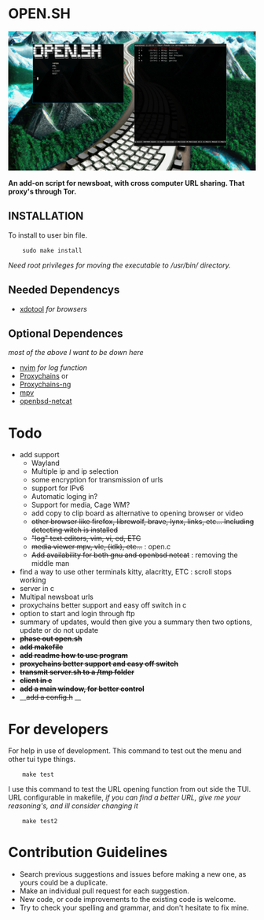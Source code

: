 __OPEN.SH__
===========

![Open.sh](./.img/OpenCServerShow.png)

__An add-on script for newsboat, with cross computer URL sharing.
That proxy's through Tor.__

INSTALLATION
------------

To install to user bin file.
        
        sudo make install

_Need root privileges for moving the executable to /usr/bin/ directory._

Needed Dependencys
------------------

- [xdotool](https://github.com/jordansissel/xdotool) _for browsers_

Optional Dependences
--------------------

_most of the above I want to be down here_

- [nvim](https://neovim.io/) _for log function_
- [Proxychains](https://github.com/haad/proxychains) or
- [Proxychains-ng](https://github.com/rofl0r/proxychains-ng)
- [mpv](https://mpv.io/)
- [openbsd-netcat](https://salsa.debian.org/debian/netcat-openbsd)

Todo
====

- add support
    * Wayland
    * Multiple ip and ip selection
    * some encryption for transmission of urls
    * support for IPv6
    * Automatic loging in?
    * Support for media, Cage WM?
    * add copy to clip board as alternative to opening browser or video
    * ~~other browser like firefox, librewolf, brave, lynx, links, etc... Including detecting witch is installed~~
    * ~~"log" text editors, vim, vi, ed, ETC~~
    * ~~media viewer mpv, vlc, (idk), etc...~~ : open.c
    * ~~Add availability for both gnu and openbsd netcat~~ : removing the middle man
- find a way to use other terminals kitty, alacritty, ETC : scroll stops working
- server in c
- Multipal newsboat urls
- proxychains better support and easy off switch in c
- option to start and login through ftp
- summary of updates, would then give you a summary then two options, update or do not update
- __~~phase out open.sh~~__
- __~~add makefile~~__
- __~~add readme how to use program~~__
- __~~proxychains better support and easy off switch~~__
- __~~transmit server.sh to a /tmp folder~~__
- __~~client in c~~__
- __~~add a main window, for better control~~__
- __~~add a config.h~~ __


# __For developers__

For help in use of development.
This command to test out the menu and other tui type things.
        
        make test

I use this command to test the URL opening function from
out side the TUI. URL configurable in makefile, 
_if you can find a better URL, give me your reasoning's, and ill consider changing it_

        make test2


# Contribution Guidelines

* Search previous suggestions and issues before making a new one, as yours could be a duplicate.
* Make an individual pull request for each suggestion.
* New code, or code improvements to the existing code is welcome.
* Try to check your spelling and grammar, and don't hesitate to fix mine.
